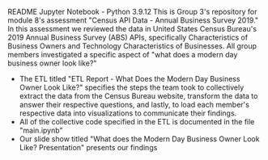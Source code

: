 README
Jupyter Notebook - Python 3.9.12
This is Group 3's repository for module 8's assessment "Census API Data - Annual Business Survey 2019."
In this assessment we reviewed the data in United States Census Bureau's 2019 Annual Business Survey (ABS) APIs, specifically Characteristics of Business Owners and Technology Characteristics of Businesses. 
All group members investigated a specific aspect of "what does a modern day business owner look like?"

- The ETL titled "ETL Report - What Does the Modern Day  Business Owner Look Like?" specifies the steps the team took to collectively extract the data from the Census Bureau website, transform the data to answer their respective questions, and lastly, to load each member's respective data into visualizations to communicate their findings. 
- All of the collective code specified in the ETL is documented in the file "main.ipynb"
- Our slide show titled "What does the Modern Day Business Owner Look Like? Presentation" presents our findings 